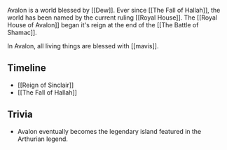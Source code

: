 Avalon is a world blessed by [[Dew]]. Ever since [[The Fall of Hallah]], the world has been named by the current ruling [[Royal House]]. The [[Royal House of Avalon]] began it's reign at the end of the [[The Battle of Shamac]].

In Avalon, all living things are blessed with [[mavis]]. 

## Timeline
* [[Reign of Sinclair]]
* [[The Fall of Hallah]]

## Trivia
* Avalon eventually becomes the legendary island featured in the Arthurian legend.